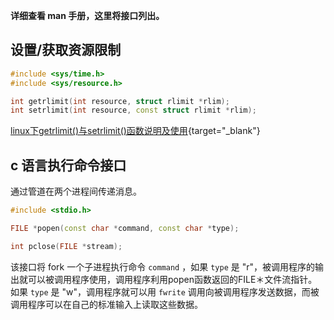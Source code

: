
**详细查看 man 手册，这里将接口列出。**




## **设置/获取资源限制**

```cpp
#include <sys/time.h>
#include <sys/resource.h>

int getrlimit(int resource, struct rlimit *rlim);
int setrlimit(int resource, const struct rlimit *rlim);
```

[linux下getrlimit()与setrlimit()函数说明及使用](https://blog.csdn.net/wgl307293845/article/details/106897131/){target="_blank"}


## **c 语言执行命令接口**

通过管道在两个进程间传递消息。

```cpp
#include <stdio.h>

FILE *popen(const char *command, const char *type);

int pclose(FILE *stream);
```

该接口将 fork 一个子进程执行命令 `command` ，如果 `type` 是 "r"，被调用程序的输出就可以被调用程序使用，调用程序利用popen函数返回的FILE＊文件流指针。如果 `type` 是 "w"，调用程序就可以用 `fwrite` 调用向被调用程序发送数据，而被调用程序可以在自己的标准输入上读取这些数据。
